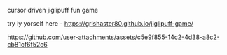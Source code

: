cursor driven jiglipuff fun game

try iy yorself here - https://grishaster80.github.io/jiglipuff-game/

https://github.com/user-attachments/assets/c5e9f855-14c2-4d38-a8c2-cb81cf6f52c6

